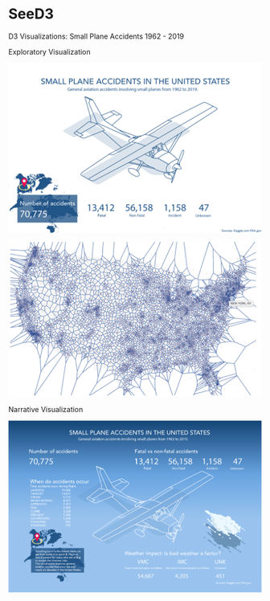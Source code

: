 # SeeD3
D3 Visualizations: Small Plane Accidents 1962 - 2019


Exploratory Visualization

![Exploratory Visualization](VizOverviewExplorative.png)

![](D3VoronoiNY.png)

Narrative Visualization

![Narrative visualization](VizOverviewNarrative.png)
